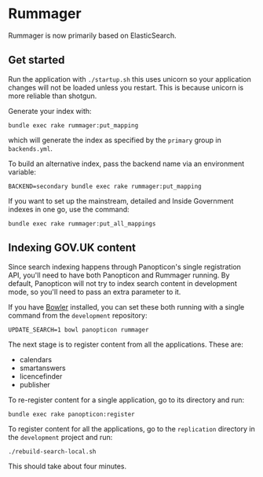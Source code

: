 # Rummager

Rummager is now primarily based on ElasticSearch.

## Get started

Run the application with `./startup.sh` this uses unicorn so your application
changes will not be loaded unless you restart. This is because unicorn is more
reliable than shotgun.

Generate your index with:

    bundle exec rake rummager:put_mapping

which will generate the index as specified by the `primary` group in `backends.yml`.

To build an alternative index, pass the backend name via an environment variable:

    BACKEND=secondary bundle exec rake rummager:put_mapping

If you want to set up the mainstream, detailed and Inside Government indexes in
one go, use the command:

    bundle exec rake rummager:put_all_mappings

## Indexing GOV.UK content

Since search indexing happens through Panopticon's single registration API,
you'll need to have both Panopticon and Rummager running. By default, Panopticon
will not try to index search content in development mode, so you'll need to pass
an extra parameter to it.

If you have [Bowler](https://github.com/JordanHatch/bowler) installed, you can
set these both running with a single command from the `development` repository:

    UPDATE_SEARCH=1 bowl panopticon rummager

The next stage is to register content from all the applications. These are:

  * calendars
  * smartanswers
  * licencefinder
  * publisher

To re-register content for a single application, go to its directory and run:

    bundle exec rake panopticon:register

To register content for all the applications, go to the `replication` directory
in the `development` project and run:

    ./rebuild-search-local.sh

This should take about four minutes.
